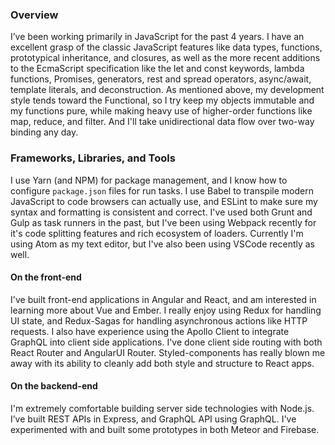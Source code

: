 ### Overview
I’ve been working primarily in JavaScript for the past 4 years. I have an excellent grasp of the classic JavaScript features like data types, functions, prototypical inheritance, and closures, as well as the more recent additions to the EcmaScript specification like the let and const keywords, lambda functions, Promises, generators, rest and spread operators, async/await, template literals, and deconstruction. As mentioned above, my development style tends toward the Functional, so I try keep my objects immutable and my functions pure, while making heavy use of higher-order functions like map, reduce, and filter. And I'll take unidirectional data flow over two-way binding any day.

### Frameworks, Libraries, and Tools

I use Yarn (and NPM) for package management, and I know how to configure ```package.json``` files for run tasks. I use Babel to transpile modern JavaScript to code browsers can actually use, and ESLint to make sure my syntax and formatting is consistent and correct. I've used both Grunt and Gulp as task runners in the past, but I've been using Webpack recently for it's code splitting features and rich ecosystem of loaders. Currently I'm using Atom as my text editor, but I've also been using VSCode recently as well.

#### On the front-end
I've built front-end applications in Angular and React, and am interested in learning more about Vue and Ember. I really enjoy using Redux for handling UI state, and Redux-Sagas for handling asynchronous actions like HTTP requests. I also have experience using the Apollo Client to integrate GraphQL into client side applications. I've done client side routing with both React Router and AngularUI Router. Styled-components has really blown me away with its ability to cleanly add both style and structure to React apps.

#### On the backend-end
I'm extremely comfortable building server side technologies with Node.js. I’ve built REST APIs in Express, and GraphQL API using GraphQL. I've experimented with and built some prototypes in both Meteor and Firebase.

